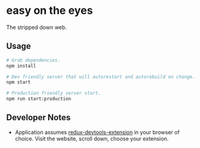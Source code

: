# easy on the eyes

The stripped down web.

## Usage

```bash
# Grab dependencies.
npm install

# Dev friendly server that will autorestart and autorebuild on change.
npm start

# Production friendly server start.
npm run start:production
```

## Developer Notes

* Application assumes [redux-devtools-extension](https://github.com/zalmoxisus/redux-devtools-extension) in your browser of choice. Visit the website, scroll down, choose your extension.
